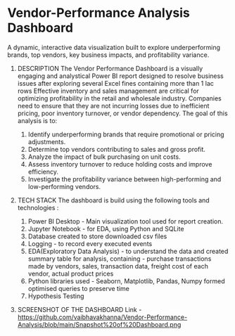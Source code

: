 # Vendor-Performance Analysis Dashboard 
 A dynamic, interactive data visualization built to explore underperforming brands, top vendors, key business impacts, and profitability variance.

1. DESCRIPTION
   The Vendor Performance Dashboard is a visually engaging and analystical Power BI report designed to resolve business issues after exploring several Excel fines containing more than 1 lac rows
Effective inventory and sales management are critical for optimizing profitability in the retail and wholesale industry. Companies need to ensure that they are not incurring losses due to inefficient pricing, poor inventory turnover, or vendor dependency. The goal of this analysis is to: 
    1. Identify underperforming brands that require promotional or pricing adjustments. 
    2. Determine top vendors contributing to sales and gross profit. 
    3. Analyze the impact of bulk purchasing on unit costs. 
    4. Assess inventory turnover to reduce holding costs and improve efficiency. 
    5. Investigate the profitability variance between high-performing and low-performing vendors. 

3. TECH STACK 
  The dashboard is build using the following tools and technologies : 
    1. Power BI Desktop - Main visualization tool used for report creation.
    2. Jupyter Notebook - for EDA, using Python and SQLite
    3. Database created to store downloaded csv files 
    4. Logging - to record every executed events 
    5. EDA(Exploratory Data Analysis) - to understand the data and created summary table for analysis, containing - purchase         transactions made by vendors, sales, transaction data, freight cost of each vendor, actual product prices
    6. Python libraries used - Seaborn, Matplotlib, Pandas, Numpy
    formed optimised queries to preserve time 
    7. Hypothesis Testing

4. SCREENSHOT OF THE DASHBOARD 
      Link - https://github.com/vaibhavakhanna/Vendor-Performance-Analysis/blob/main/Snapshot%20of%20Dashboard.png
  
    
